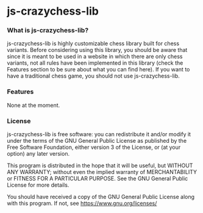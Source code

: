 # js-crazychess-lib

### What is js-crazychess-lib?

js-crazychess-lib is highly customizable chess library built for chess variants.
Before considering using this library, you should be aware that since it is meant to be used in a website in which there are only chess variants, not all rules have been implemented in this library (check the Features section to be sure about what you can find here). If you want to have a traditional chess game, you should not use js-crazychess-lib.

### Features

None at the moment.

### License

js-crazychess-lib is free software: you can redistribute it and/or modify
it under the terms of the GNU General Public License as published by
the Free Software Foundation, either version 3 of the License, or
(at your option) any later version.

This program is distributed in the hope that it will be useful,
but WITHOUT ANY WARRANTY; without even the implied warranty of
MERCHANTABILITY or FITNESS FOR A PARTICULAR PURPOSE. See the
GNU General Public License for more details.

You should have received a copy of the GNU General Public License
along with this program.  If not, see <https://www.gnu.org/licenses/>
